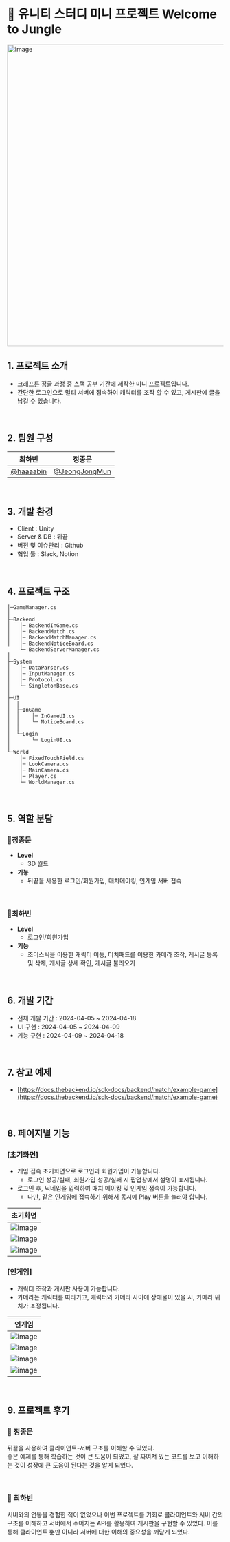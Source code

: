 # 🌴 유니티 스터디 미니 프로젝트 Welcome to Jungle

<img alt="Image" src="https://github.com/JeongJongMun/Welcome_To_Jungle/assets/101979073/a6a3c9ae-5dc3-4278-a4bb-96788ea258c6" style="width: 700px; height: auto; margin: 0 auto;"  />
<br>

## 1. 프로젝트 소개

- 크래프톤 정글 과정 중 스택 공부 기간에 제작한 미니 프로젝트입니다.
- 간단한 로그인으로 멀티 서버에 접속하여 캐릭터를 조작 할 수 있고, 게시판에 글을 남길 수 있습니다.

<br>

## 2. 팀원 구성

<div align="center">

| **최하빈** | **정종문** |
| :------: |  :------: |
| [@haaaabin](https://github.com/haaaabin) | [@JeongJongMun](https://github.com/JeongJongMun) |

</div>

<br>

## 3. 개발 환경

- Client : Unity
- Server & DB : 뒤끝
- 버전 및 이슈관리 : Github
- 협업 툴 : Slack, Notion

<br>

## 4. 프로젝트 구조

```
│─GameManager.cs
│
├─Backend
│   │─ BackendInGame.cs
│   │─ BackendMatch.cs
│   │─ BackendMatchManager.cs
│   │─ BackendNoticeBoard.cs
    └─ BackendServerManager.cs
│
├─System
│   │─ DataParser.cs
│   │─ InputManager.cs
│   │─ Protocol.cs
│   └─ SingletonBase.cs
│
├─UI
│  │
│  ├─InGame
│  │    │─ InGameUI.cs
│  │    └─ NoticeBoard.cs
│  │
│  └─Login
│       └─ LoginUI.cs
│
└─World
    │─ FixedTouchField.cs
    │─ LookCamera.cs
    │─ MainCamera.cs
    │─ Player.cs
    └─ WorldManager.cs
```

<br>

## 5. 역할 분담

### 🍊정종문

- **Level**
    - 3D 월드
- **기능**
    - 뒤끝을 사용한 로그인/회원가입, 매치메이킹, 인게임 서버 접속

<br>
    
### 👻최하빈

- **Level**
    - 로그인/회원가입
- **기능**
    - 조이스틱을 이용한 캐릭터 이동, 터치패드를 이용한 카메라 조작, 게시글 등록 및 삭제, 게시글 상세 확인, 게시글 불러오기

<br>

## 6. 개발 기간

- 전체 개발 기간 : 2024-04-05 ~ 2024-04-18
- UI 구현 : 2024-04-05 ~ 2024-04-09
- 기능 구현 : 2024-04-09 ~ 2024-04-18

<br>

## 7. 참고 예제

- [https://docs.thebackend.io/sdk-docs/backend/match/example-game](https://docs.thebackend.io/sdk-docs/backend/match/example-game)

<br>

## 8. 페이지별 기능

### [초기화면]
- 게임 접속 초기화면으로 로그인과 회원가입이 가능합니다.
    - 로그인 성공/실패, 회원가입 성공/실패 시 팝업창에서 설명이 표시됩니다.
- 로그인 후, 닉네임을 입력하여 매치 메이킹 및 인게임 접속이 가능합니다.
    - 다만, 같은 인게임에 접속하기 위해서 동시에 Play 버튼을 눌러야 합니다.

| 초기화면 |
|----------|
|![image](https://github.com/JeongJongMun/Welcome_To_Jungle/assets/101979073/d29dfc71-85fa-469e-abb5-d3fd67464a84)|
|![image](https://github.com/JeongJongMun/Welcome_To_Jungle/assets/101979073/633cc861-6506-43b6-94d5-407927aad62f)|
|![image](https://github.com/JeongJongMun/Welcome_To_Jungle/assets/101979073/5f266820-3367-4424-83bc-5146de98f2f2)|

### [인게임]
- 캐릭터 조작과 게시판 사용이 가능합니다.
- 카메라는 캐릭터를 따라가고, 캐릭터와 카메라 사이에 장애물이 있을 시, 카메라 위치가 조정됩니다.

| 인게임 |
|----------|
|![image](https://github.com/JeongJongMun/Welcome_To_Jungle/assets/101979073/df766c6d-3073-4173-86a4-85bdb4586d3a)|
|![image](https://github.com/JeongJongMun/Welcome_To_Jungle/assets/101979073/e1ad8f88-d11b-442a-80da-f82fc285e8da)|
|![image](https://github.com/JeongJongMun/Welcome_To_Jungle/assets/101979073/f03c243f-adca-4b32-91b0-c4d2a0ed94aa)|
|![image](https://github.com/JeongJongMun/Welcome_To_Jungle/assets/101979073/de8e1b0c-d925-4713-b1ae-4ed73022b220)|

<br>

## 9. 프로젝트 후기

### 🍊 정종문

뒤끝을 사용하여 클라이언트-서버 구조를 이해할 수 있었다.   
좋은 예제를 통해 학습하는 것이 큰 도움이 되었고, 잘 짜여져 있는 코드를 보고 이해하는 것이 성장에 큰 도움이 된다는 것을 알게 되었다.

<br>

### 👻 최하빈

서버와의 연동을 경험한 적이 없었으나 이번 프로젝트를 기회로 클라이언트와 서버 간의 구조를 이해하고 서버에서 주어지는 API를 활용하여 게시판을 구현할 수 있었다.
이를 통해 클라이언트 뿐만 아니라 서버에 대한 이해의 중요성을 깨닫게 되었다.


